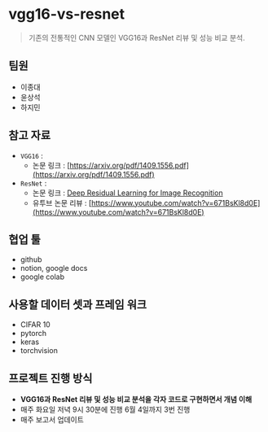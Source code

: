 # vgg16-vs-resnet

> 기존의 전통적인 CNN 모델인 VGG16과 ResNet 리뷰 및 성능 비교 분석.

## 팀원

- 이종대
- 윤상석
- 하지민

## 참고 자료

- `VGG16` :
  - 논문 링크 : [https://arxiv.org/pdf/1409.1556.pdf](https://arxiv.org/pdf/1409.1556.pdf)
- `ResNet` :
  - 논문 링크 : [Deep Residual Learning for Image Recognition](https://www.cv-foundation.org/openaccess/content_cvpr_2016/papers/He_Deep_Residual_Learning_CVPR_2016_paper.pdf)
  - 유투브 논문 리뷰 : [https://www.youtube.com/watch?v=671BsKl8d0E](https://www.youtube.com/watch?v=671BsKl8d0E)

## 협업 툴

- github
- notion, google docs
- google colab

## 사용할 데이터 셋과 프레임 워크

- CIFAR 10
- pytorch
- keras
- torchvision

## 프로젝트 진행 방식

- **VGG16과 ResNet 리뷰 및 성능 비교 분석을 각자 코드로 구현하면서 개념 이해**
- 매주 화요일 저녁 9시 30분에 진행 6월 4일까지 3번 진행
- 매주 보고서 업데이트
